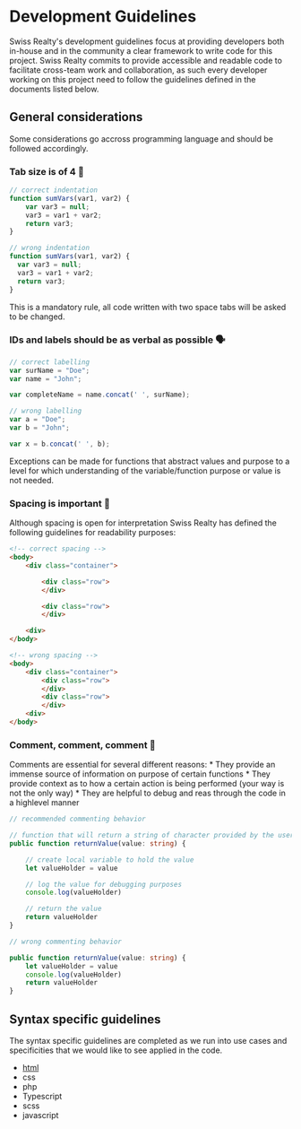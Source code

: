 # Development Guidelines
Swiss Realty's development guidelines focus at providing developers both in-house and in the community a clear framework to write code for this project. Swiss Realty commits to provide accessible and readable code to facilitate cross-team work and collaboration, as such every developer working on this project need to follow the guidelines defined in the documents listed below.

## General considerations
Some considerations go accross programming language and should be followed accordingly.

### Tab size is of 4 📑

``` javascript
// correct indentation
function sumVars(var1, var2) {
    var var3 = null;
    var3 = var1 + var2;
    return var3;
}
```
``` javascript
// wrong indentation
function sumVars(var1, var2) {
  var var3 = null;
  var3 = var1 + var2;
  return var3;
}
```
This is a mandatory rule, all code written with two space tabs will be asked to be changed.

### IDs and labels should be as verbal as possible 🗣
```javascript
// correct labelling
var surName = "Doe";
var name = "John";

var completeName = name.concat(' ', surName);
```
```javascript
// wrong labelling
var a = "Doe";
var b = "John";

var x = b.concat(' ', b);
```
Exceptions can be made for functions that abstract values and purpose to a level for which understanding of the variable/function purpose or value is not needed.

### Spacing is important 🚀
Although spacing is open for interpretation Swiss Realty has defined the following guidelines for readability purposes:
```html
<!-- correct spacing -->
<body>
	<div class="container">

		<div class="row">
		</div>

		<div class="row">
		</div>

	<div>
</body>
```
```html
<!-- wrong spacing -->
<body>
	<div class="container">
		<div class="row">
		</div>
		<div class="row">
		</div>
	<div>
</body>
```

### Comment, comment, comment 📝
Comments are essential for several different reasons:
	* They provide an immense source of information on purpose of certain functions
	* They provide context as to how a certain action is being performed (your way is not the only way)
	* They are helpful to debug and reas through the code in a highlevel manner
```typescript
// recommended commenting behavior

// function that will return a string of character provided by the user
public function returnValue(value: string) {

	// create local variable to hold the value
	let valueHolder = value

	// log the value for debugging purposes
	console.log(valueHolder)

	// return the value
	return valueHolder
}
```
```typescript
// wrong commenting behavior

public function returnValue(value: string) {
	let valueHolder = value
	console.log(valueHolder)
	return valueHolder
}
```

## Syntax specific guidelines
The syntax specific guidelines are completed as we run into use cases and specificities that we would like to see applied in the code.

* [html](Specific/HTML.md)
* css
* php
* Typescript
* scss
* javascript
